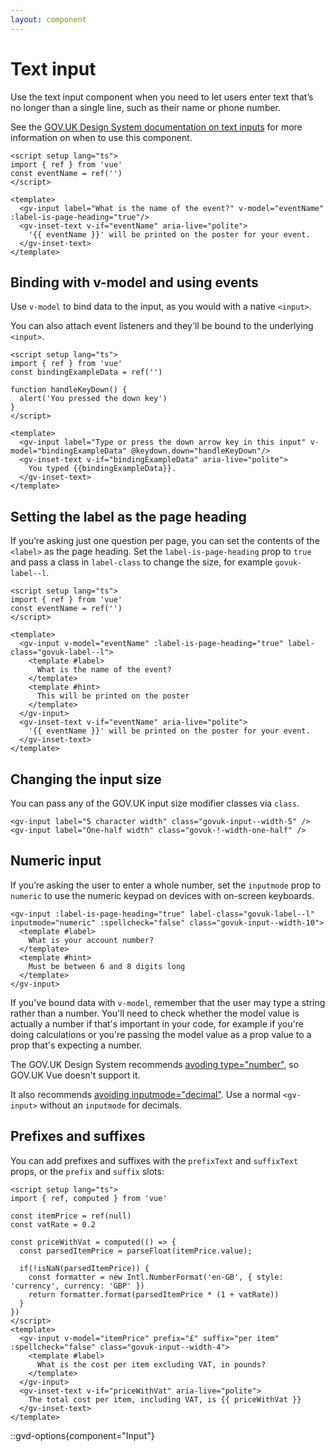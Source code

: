 ```yaml
---
layout: component
---
```


# Text input

Use the text input component when you need to let users enter text that’s no longer than a single line, such as their name or phone number.

See the [GOV.UK Design System documentation on text inputs](https://design-system.service.gov.uk/components/text-input/) for more information on when to use this component.

```vue
<script setup lang="ts">
import { ref } from 'vue'
const eventName = ref('')
</script>

<template>
  <gv-input label="What is the name of the event?" v-model="eventName" :label-is-page-heading="true"/>
  <gv-inset-text v-if="eventName" aria-live="polite">
    '{{ eventName }}' will be printed on the poster for your event.
  </gv-inset-text>
</template>
```

## Binding with v-model and using events

Use `v-model` to bind data to the input, as you would with a native `<input>`.

You can also attach event listeners and they'll be bound to the underlying `<input>`.

```vue
<script setup lang="ts">
import { ref } from 'vue'
const bindingExampleData = ref('')

function handleKeyDown() {
  alert('You pressed the down key')
}
</script>

<template>
  <gv-input label="Type or press the down arrow key in this input" v-model="bindingExampleData" @keydown.down="handleKeyDown"/>
  <gv-inset-text v-if="bindingExampleData" aria-live="polite">
    You typed {{bindingExampleData}}.
  </gv-inset-text>
</template>
```

## Setting the label as the page heading

If you’re asking just one question per page, you can set the contents of the `<label>` as the page heading. Set the
`label-is-page-heading` prop to `true` and pass a class in `label-class` to change the size, for example `govuk-label--l`.

```vue
<script setup lang="ts">
import { ref } from 'vue'
const eventName = ref('')
</script>

<template>
  <gv-input v-model="eventName" :label-is-page-heading="true" label-class="govuk-label--l">
    <template #label>
      What is the name of the event?
    </template>
    <template #hint>
      This will be printed on the poster
    </template>
  </gv-input>
  <gv-inset-text v-if="eventName" aria-live="polite">
    '{{ eventName }}' will be printed on the poster for your event.
  </gv-inset-text>
</template>
```

## Changing the input size

You can pass any of the GOV.UK input size modifier classes via `class`.

```vue
<gv-input label="5 character width" class="govuk-input--width-5" />
<gv-input label="One-half width" class="govuk-!-width-one-half" />
```

## Numeric input

If you’re asking the user to enter a whole number, set the `inputmode` prop to `numeric` to use the numeric keypad on devices with on-screen keyboards.

```vue
<gv-input :label-is-page-heading="true" label-class="govuk-label--l" inputmode="numeric" :spellcheck="false" class="govuk-input--width-10">
  <template #label>
    What is your account number?
  </template>
  <template #hint>
    Must be between 6 and 8 digits long
  </template>
</gv-input>
```

If you've bound data with `v-model`, remember that the user may type a string rather than a number. You'll need to check whether the model value
is actually a number if that's important in your code, for example if you're doing calculations or you're passing the model value as a prop value to
a prop that's expecting a number.

The GOV.UK Design System recommends [avoding type="number"](https://design-system.service.gov.uk/components/text-input#avoid-using-inputs-with-a-type-of-number), so GOV.UK Vue doesn't support it.

It also recommends [avoiding inputmode="decimal"](https://design-system.service.gov.uk/components/text-input#asking-for-decimal-numbers). Use a normal `<gv-input>` without an `inputmode` for decimals.

## Prefixes and suffixes

You can add prefixes and suffixes with the `prefixText` and `suffixText` props, or the `prefix` and `suffix` slots:

```vue
<script setup lang="ts">
import { ref, computed } from 'vue'

const itemPrice = ref(null)
const vatRate = 0.2

const priceWithVat = computed(() => {
  const parsedItemPrice = parseFloat(itemPrice.value);
  
  if(!isNaN(parsedItemPrice)) {
    const formatter = new Intl.NumberFormat('en-GB', { style: 'currency', currency: 'GBP' })
    return formatter.format(parsedItemPrice * (1 + vatRate))
  }
})
</script>
<template>
  <gv-input v-model="itemPrice" prefix="£" suffix="per item" :spellcheck="false" class="govuk-input--width-4">
    <template #label>
      What is the cost per item excluding VAT, in pounds?
    </template>
  </gv-input>
  <gv-inset-text v-if="priceWithVat" aria-live="polite">
    The total cost per item, including VAT, is {{ priceWithVat }}
  </gv-inset-text>
</template>
```

::gvd-options{component="Input"}